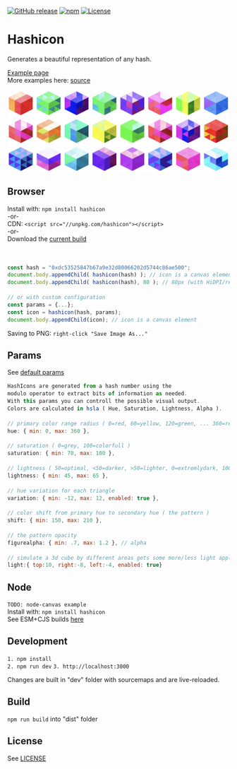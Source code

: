 [![GitHub release](https://img.shields.io/github/release/ETCDEVTeam/hashicon.svg)](https://github.com/ETCDEVTeam/hashicon/releases)
[![npm](http://img.shields.io/npm/v/hashicon.svg)](https://www.npmjs.com/package/hashicon)
[![License](https://img.shields.io/npm/l/hashicon.svg)](LICENSE)


Hashicon
========

Generates a beautiful representation of any hash.

[Example page](https://ETCDEVTeam.github.io/hashicon/examples/)   
More examples here: [source](examples/index.html)

![Sample hashicon image](examples/hashicons.png "Hashicons")



Browser
---

Install with: 
```npm install hashicon```   
-or-   
CDN: ```<script src="//unpkg.com/hashicon"></script>```   
-or-   
Download the [current build](dist/hashicon.umd.js)   

```javascript


const hash = "0xdc53525847b67a9e32d80066202d5744c86ae500";
document.body.appendChild( hashicon(hash) ); // icon is a canvas element
document.body.appendChild( hashicon(hash), 80 ); // 80px (with HiDPI/retina adjustments)

// or with custom configuration
const params = {...};
const icon = hashicon(hash, params);
document.body.appendChild(icon); // icon is a canvas element
```

Saving to PNG:  ```right-click "Save Image As..."```



Params
---
See [default params](src/params.js)

```javascript
HashIcons are generated from a hash number using the 
modulo operator to extract bits of information as needed. 
With this params you can controll the possible visual output. 
Colors are calculated in hsla ( Hue, Saturation, Lightness, Alpha ).

// primary color range radius ( 0=red, 60=yellow, 120=green, ... 360=red )
hue: { min: 0, max: 360 },

// saturation ( 0=grey, 100=colorfull )
saturation: { min: 70, max: 100 },

// lightness ( 50=optimal, <50=darker, >50=lighter, 0=extremlydark, 100=extremlybright )
lightness: { min: 45, max: 65 },

// hue variation for each triangle
variation: { min: -12, max: 12, enabled: true },

// color shift from primary hue to secondary hue ( the pattern )
shift: { min: 150, max: 210 },

// the pattern opacity
figurealpha: { min: .7, max: 1.2 }, // alpha

// simulate a 3d cube by different areas gets some more/less light applyed 
light:{ top:10, right:-8, left:-4, enabled: true}

```




Node
---
```TODO: node-canvas example```   
Install with: ```npm install hashicon```   
See ESM+CJS builds [here](dist)


Development
-----------
```1. npm install```   
```2. npm run dev```
```3. http://localhost:3000```

Changes are built in "dev" folder with sourcemaps and are live-reloaded.

Build
-----
```npm run build``` into "dist" folder

License
-----
See [LICENSE](LICENSE)


